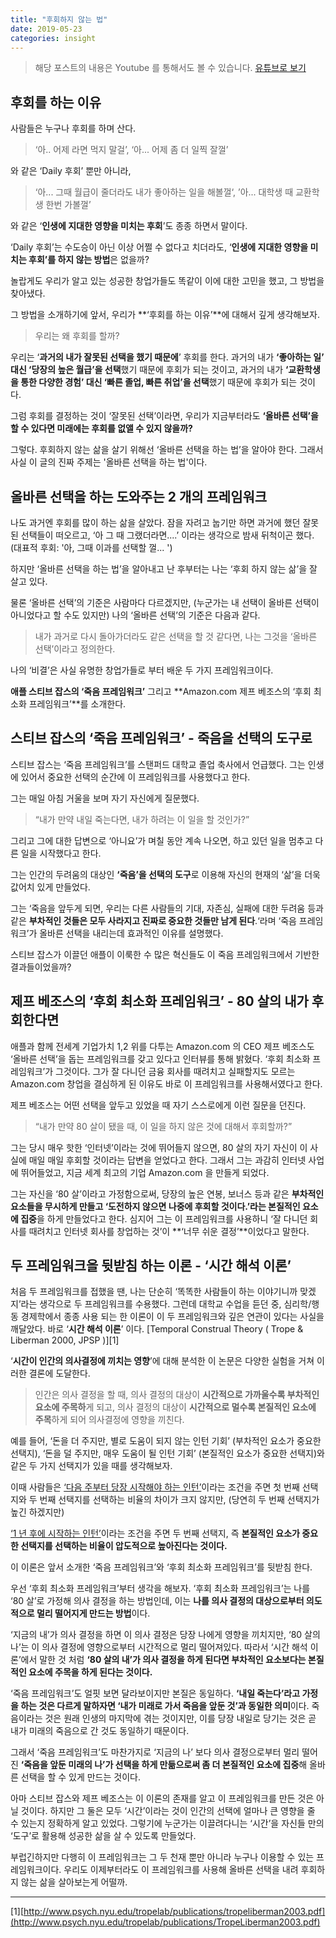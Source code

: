 ```yaml
---
title: "후회하지 않는 법"
date: 2019-05-23
categories: insight
---
```


> 해당 포스트의 내용은 Youtube 를 통해서도 볼 수 있습니다.
> [유튜브로 보기](https://youtu.be/seAD0yo31HE)

## 후회를 하는 이유

사람들은 누구나 후회를 하며 산다.

> ‘아.. 어제 라면 먹지 말걸’, ‘아... 어제 좀 더 일찍 잘껄’

와 같은 ‘Daily 후회’ 뿐만 아니라,

> ‘아... 그때 월급이 줄더라도 내가 좋아하는 일을 해볼껄‘, ’아... 대학생 때 교환학생 한번 가볼껄’

와 같은 ‘**인생에 지대한 영향을 미치는 후회**’도 종종 하면서 말이다.

‘Daily 후회’는 수도승이 아닌 이상 어쩔 수 없다고 치더라도, ‘**인생에 지대한 영향을 미치는 후회’를 하지 않는 방법**은 없을까?

놀랍게도 우리가 알고 있는 성공한 창업가들도 똑같이 이에 대한 고민을 했고, 그 방법을 찾아냈다.

그 방법을 소개하기에 앞서, 우리가 **‘후회를 하는 이유’**에 대해서 깊게 생각해보자.

> 우리는 왜 후회를 할까?

우리는 ‘**과거의 내가 잘못된 선택을 했기 때문에**’ 후회를 한다. 과거의 내가 **‘좋아하는 일’ 대신 ‘당장의 높은 월급’을 선택**했기 때문에 후회가 되는 것이고, 과거의 내가 **‘교환학생을 통한 다양한 경험’ 대신 ‘빠른 졸업, 빠른 취업’을 선택**했기 때문에 후회가 되는 것이다.

그럼 후회를 결정하는 것이 ‘잘못된 선택’이라면, 우리가 지금부터라도 **‘올바른 선택’을 할 수 있다면 미래에는 후회를 없앨 수 있지 않을까?**

그렇다. 후회하지 않는 삶을 살기 위해선 ‘올바른 선택을 하는 법’을 알아야 한다. 그래서 사실 이 글의 진짜 주제는 '올바른 선택을 하는 법'이다.

## 올바른 선택을 하는 도와주는 2 개의 프레임워크

나도 과거엔 후회를 많이 하는 삶을 살았다. 잠을 자려고 눕기만 하면 과거에 했던 잘못된 선택들이 떠오르고, ‘아 그 때 그랬더라면....’ 이라는 생각으로 밤새 뒤척이곤 했다. (대표적 후회: '아, 그때 이과를 선택할 껄... ')

하지만 ‘올바른 선택을 하는 법’을 알아내고 난 후부터는 나는 ‘후회 하지 않는 삶’을 잘 살고 있다.

물론 ‘올바른 선택’의 기준은 사람마다 다르겠지만, (누군가는 내 선택이 올바른 선택이 아니었다고 할 수도 있지만) 나의 ‘올바른 선택’의 기준은 다음과 같다.

> 내가 과거로 다시 돌아가더라도 같은 선택을 할 것 같다면, 나는 그것을 ‘올바른 선택’이라고 정의한다.

나의 ‘비결’은 사실 유명한 창업가들로 부터 배운 두 가지 프레임워크이다.

**애플 스티브 잡스의 ‘죽음 프레임워크’** 그리고 **Amazon.com 제프 베조스의 ‘후회 최소화 프레임워크’**를 소개한다.

## 스티브 잡스의 ‘죽음 프레임워크’ - 죽음을 선택의 도구로

스티브 잡스는 ‘죽음 프레임워크’를 스탠퍼드 대학교 졸업 축사에서 언급했다. 그는 인생에 있어서 중요한 선택의 순간에 이 프레임워크를 사용했다고 한다.

그는 매일 아침 거울을 보며 자기 자신에게 질문했다.

> “내가 만약 내일 죽는다면, 내가 하려는 이 일을 할 것인가?”

그리고 그에 대한 답변으로 ‘아니요’가 며칠 동안 계속 나오면, 하고 있던 일을 멈추고 다른 일을 시작했다고 한다.

그는 인간의 두려움의 대상인 **‘죽음’을 선택의 도구**로 이용해 자신의 현재의 ‘삶’을 더욱 값어치 있게 만들었다.

그는 ‘죽음을 앞두게 되면, 우리는 다른 사람들의 기대, 자존심, 실패에 대한 두려움 등과 같은 **부차적인 것들은 모두 사라지고 진짜로 중요한 것들만 남게 된다**.‘라며 ‘죽음 프레임워크’가 올바른 선택을 내리는데 효과적인 이유를 설명했다.

스티브 잡스가 이끌던 애플이 이룩한 수 많은 혁신들도 이 죽음 프레임워크에서 기반한 결과들이었을까?

## 제프 베조스의 ‘후회 최소화 프레임워크’ - 80 살의 내가 후회한다면

애플과 함께 전세계 기업가치 1,2 위를 다투는 Amazon.com 의 CEO 제프 베조스도 ‘올바른 선택’을 돕는 프레임워크를 갖고 있다고 인터뷰를 통해 밝혔다. ‘후회 최소화 프레임워크’가 그것이다. 그가 잘 다니던 금융 회사를 때려치고 실패할지도 모르는 Amazon.com 창업을 결심하게 된 이유도 바로 이 프레임워크를 사용해서였다고 한다.

제프 베조스는 어떤 선택을 앞두고 있었을 때 자기 스스로에게 이런 질문을 던진다.

> “내가 만약 80 살이 됐을 때, 이 일을 하지 않은 것에 대해서 후회할까?”

그는 당시 매우 핫한 ‘인터넷’이라는 것에 뛰어들지 않으면, 80 살의 자기 자신이 이 사실에 매일 매일 후회할 것이라는 답변을 얻었다고 한다. 그래서 그는 과감히 인터넷 사업에 뛰어들었고, 지금 세계 최고의 기업 Amazon.com 을 만들게 되었다.

그는 자신을 ‘80 살’이라고 가정함으로써, 당장의 높은 연봉, 보너스 등과 같은 **부차적인 요소들을 무시하게 만들고 ‘도전하지 않으면 나중에 후회할 것이다.’라는 본질적인 요소에 집중**을 하게 만들었다고 한다. 심지어 그는 이 프레임워크를 사용하니 ‘잘 다니던 회사를 때려치고 인터넷 회사를 창업하는 것’이 **‘너무 쉬운 결정’**이었다고 말한다.

## 두 프레임워크을 뒷받침 하는 이론 - ‘시간 해석 이론’

처음 두 프레임워크를 접했을 땐, 나는 단순히 ‘똑똑한 사람들이 하는 이야기니까 맞겠지’라는 생각으로 두 프레임워크를 수용했다. 그런데 대학교 수업을 듣던 중, 심리학/행동 경제학에서 종종 사용 되는 한 이론이 이 두 프레임워크와 깊은 연관이 있다는 사실을 깨달았다. 바로 ‘**시간 해석 이론**’ 이다. [Temporal Construal Theory ( Trope & Liberman 2000, JPSP )][1]

‘**시간이 인간의 의사결정에 끼치는 영향**’에 대해 분석한 이 논문은 다양한 실험을 거쳐 이러한 결론에 도달한다.

> 인간은 의사 결정을 할 때, 의사 결정의 대상이 **시간적으로 가까울수록 부차적인 요소에 주목하**게 되고, 의사 결정의 대상이 **시간적으로 멀수록 본질적인 요소에 주목**하게 되어 의사결정에 영향을 끼친다.

예를 들어, ‘돈을 더 주지만, 별로 도움이 되지 않는 인턴 기회’ (부차적인 요소가 중요한 선택지), ‘돈을 덜 주지만, 매우 도움이 될 인턴 기회’ (본질적인 요소가 중요한 선택지)와 같은 두 가지 선택지가 있을 때를 생각해보자.

이때 사람들은 <U>‘다음 주부터 당장 시작해야 하는 인턴’</U>이라는 조건을 주면 첫 번째 선택지와 두 번째 선택지를 선택하는 비율의 차이가 크지 않지만, (당연히 두 번째 선택지가 높긴 하겠지만)

<U>‘1 년 후에 시작하는 인턴’</U>이라는 조건을 주면 두 번째 선택지, 즉 **본질적인 요소가 중요한 선택지를 선택하는 비율이 압도적으로 높아진다는 것이다.**

이 이론은 앞서 소개한 ‘죽음 프레임워크’와 ‘후회 최소화 프레임워크’를 뒷받침 한다.

우선 ‘후회 최소화 프레임워크’부터 생각을 해보자. ‘후회 최소화 프레임워크’는 나를 ‘80 살’로 가정해 의사 결정을 하는 방법인데, 이는 **나를 의사 결정의 대상으로부터 의도적으로 멀리 떨어지게 만드는 방법**이다.

‘지금의 내’가 의사 결정을 하면 이 의사 결정은 당장 나에게 영향을 끼치지만, ‘80 살의 나’는 이 의사 결정에 영향으로부터 시간적으로 멀리 떨어져있다. 따라서 ‘시간 해석 이론’에서 말한 것 처럼 **‘80 살의 내’가 의사 결정을 하게 된다면 부차적인 요소보다는 본질적인 요소에 주목을 하게 된다는 것이다.**

‘죽음 프레임워크’도 얼핏 보면 달라보이지만 본질은 동일하다. **‘내일 죽는다’라고 가정을 하는 것은 다르게 말하자면 ‘내가 미래로 가서 죽음을 앞둔 것’과 동일한 의미**이다. 죽음이라는 것은 원래 인생의 마지막에 겪는 것이지만, 이를 당장 내일로 당기는 것은 곧 내가 미래의 죽음으로 간 것도 동일하기 때문이다.

그래서 ‘죽음 프레임워크’도 마찬가지로 ‘지금의 나’ 보다 의사 결정으로부터 멀리 떨어진 **‘죽음을 앞둔 미래의 나’가 선택을 하게 만듦으로써 좀 더 본질적인 요소에 집중**해 올바른 선택을 할 수 있게 만드는 것이다.

아마 스티브 잡스와 제프 베조스는 이 이론의 존재를 알고 이 프레임워크를 만든 것은 아닐 것이다. 하지만 그 둘은 모두 ‘시간’이라는 것이 인간의 선택에 얼마나 큰 영향을 줄 수 있는지 정확하게 알고 있었다. 그렇기에 누군가는 이끌려다니는 ‘시간’을 자신들 만의 ‘도구’로 활용해 성공한 삶을 살 수 있도록 만들었다.

부럽긴하지만 다행히 이 프레임워크는 그 두 천재 뿐만 아니라 누구나 이용할 수 있는 프레임워크이다. 우리도 이제부터라도 이 프레임워크를 사용해 올바른 선택을 내려 후회하지 않는 삶을 살아보는게 어떨까.

---

[1][http://www.psych.nyu.edu/tropelab/publications/tropeliberman2003.pdf](http://www.psych.nyu.edu/tropelab/publications/TropeLiberman2003.pdf)
